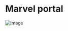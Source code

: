 # Marvel portal

![image](https://github.com/alex-grsm/marvel-portal/assets/17318047/fbe4aad1-188c-4e21-b73f-52eae0748722)
